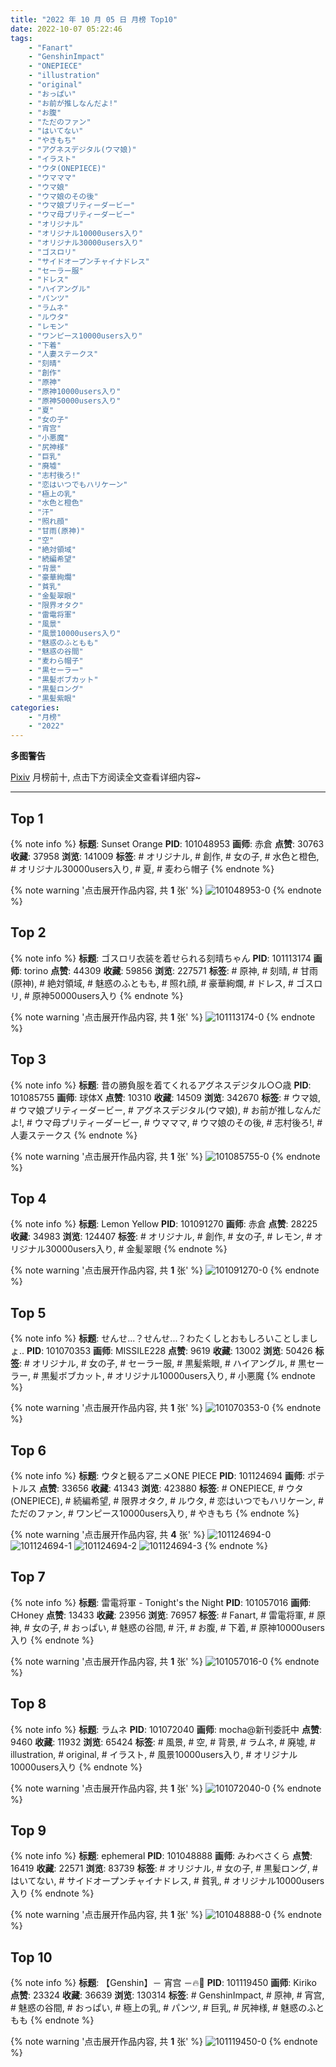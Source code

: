 ```yaml
---
title: "2022 年 10 月 05 日 月榜 Top10"
date: 2022-10-07 05:22:46
tags:
    - "Fanart"
    - "GenshinImpact"
    - "ONEPIECE"
    - "illustration"
    - "original"
    - "おっぱい"
    - "お前が推しなんだよ!"
    - "お腹"
    - "ただのファン"
    - "はいてない"
    - "やきもち"
    - "アグネスデジタル(ウマ娘)"
    - "イラスト"
    - "ウタ(ONEPIECE)"
    - "ウマママ"
    - "ウマ娘"
    - "ウマ娘のその後"
    - "ウマ娘プリティーダービー"
    - "ウマ母プリティーダービー"
    - "オリジナル"
    - "オリジナル10000users入り"
    - "オリジナル30000users入り"
    - "ゴスロリ"
    - "サイドオープンチャイナドレス"
    - "セーラー服"
    - "ドレス"
    - "ハイアングル"
    - "パンツ"
    - "ラムネ"
    - "ルウタ"
    - "レモン"
    - "ワンピース10000users入り"
    - "下着"
    - "人妻ステークス"
    - "刻晴"
    - "創作"
    - "原神"
    - "原神10000users入り"
    - "原神50000users入り"
    - "夏"
    - "女の子"
    - "宵宫"
    - "小悪魔"
    - "尻神様"
    - "巨乳"
    - "廃墟"
    - "志村後ろ!"
    - "恋はいつでもハリケーン"
    - "極上の乳"
    - "水色と橙色"
    - "汗"
    - "照れ顔"
    - "甘雨(原神)"
    - "空"
    - "絶対領域"
    - "続編希望"
    - "背景"
    - "豪華絢爛"
    - "貧乳"
    - "金髪翠眼"
    - "限界オタク"
    - "雷電将軍"
    - "風景"
    - "風景10000users入り"
    - "魅惑のふともも"
    - "魅惑の谷間"
    - "麦わら帽子"
    - "黒セーラー"
    - "黒髪ボブカット"
    - "黒髪ロング"
    - "黒髪紫眼"
categories:
    - "月榜"
    - "2022"
---
```


<i class="fa fa-triangle-exclamation"></i>**多图警告**<i class="fa fa-triangle-exclamation"></i>

[Pixiv](https://www.pixiv.net/) 月榜前十, 点击下方阅读全文查看详细内容~

<!-- more -->

---

## Top 1

{% note info %}
**标题**: Sunset Orange
**PID**: 101048953 **画师**: 赤倉
**点赞**: 30763 **收藏**: 37958 **浏览**: 141009
**标签**: # オリジナル, # 創作, # 女の子, # 水色と橙色, # オリジナル30000users入り, # 夏, # 麦わら帽子
{% endnote %}

{% note warning '点击展开作品内容, 共 **1** 张' %}
![101048953-0](https://i.pixiv.re/img-original/img/2022/09/07/00/25/52/101048953_p0.png)
{% endnote %}

## Top 2

{% note info %}
**标题**: ゴスロリ衣装を着せられる刻晴ちゃん
**PID**: 101113174 **画师**: torino
**点赞**: 44309 **收藏**: 59856 **浏览**: 227571
**标签**: # 原神, # 刻晴, # 甘雨(原神), # 絶対領域, # 魅惑のふともも, # 照れ顔, # 豪華絢爛, # ドレス, # ゴスロリ, # 原神50000users入り
{% endnote %}

{% note warning '点击展开作品内容, 共 **1** 张' %}
![101113174-0](https://i.pixiv.re/img-original/img/2022/09/10/00/00/07/101113174_p0.jpg)
{% endnote %}

## Top 3

{% note info %}
**标题**: 昔の勝負服を着てくれるアグネスデジタル○○歳
**PID**: 101085755 **画师**: 球体X
**点赞**: 10310 **收藏**: 14509 **浏览**: 342670
**标签**: # ウマ娘, # ウマ娘プリティーダービー, # アグネスデジタル(ウマ娘), # お前が推しなんだよ!, # ウマ母プリティーダービー, # ウマママ, # ウマ娘のその後, # 志村後ろ!, # 人妻ステークス
{% endnote %}

{% note warning '点击展开作品内容, 共 **1** 张' %}
![101085755-0](https://i.pixiv.re/img-original/img/2022/09/08/20/24/58/101085755_p0.png)
{% endnote %}

## Top 4

{% note info %}
**标题**: Lemon Yellow
**PID**: 101091270 **画师**: 赤倉
**点赞**: 28225 **收藏**: 34983 **浏览**: 124407
**标签**: # オリジナル, # 創作, # 女の子, # レモン, # オリジナル30000users入り, # 金髪翠眼
{% endnote %}

{% note warning '点击展开作品内容, 共 **1** 张' %}
![101091270-0](https://i.pixiv.re/img-original/img/2022/09/09/00/05/41/101091270_p0.png)
{% endnote %}

## Top 5

{% note info %}
**标题**: せんせ...？せんせ...？わたくしとおもしろいことしましょ..
**PID**: 101070353 **画师**: MISSILE228
**点赞**: 9619 **收藏**: 13002 **浏览**: 50426
**标签**: # オリジナル, # 女の子, # セーラー服, # 黒髪紫眼, # ハイアングル, # 黒セーラー, # 黒髪ボブカット, # オリジナル10000users入り, # 小悪魔
{% endnote %}

{% note warning '点击展开作品内容, 共 **1** 张' %}
![101070353-0](https://i.pixiv.re/img-original/img/2022/09/08/00/00/10/101070353_p0.jpg)
{% endnote %}

## Top 6

{% note info %}
**标题**: ウタと観るアニメONE PIECE
**PID**: 101124694 **画师**: ポテトルス
**点赞**: 33656 **收藏**: 41343 **浏览**: 423880
**标签**: # ONEPIECE, # ウタ(ONEPIECE), # 続編希望, # 限界オタク, # ルウタ, # 恋はいつでもハリケーン, # ただのファン, # ワンピース10000users入り, # やきもち
{% endnote %}

{% note warning '点击展开作品内容, 共 **4** 张' %}
![101124694-0](https://i.pixiv.re/img-original/img/2022/09/10/14/17/08/101124694_p0.jpg)
![101124694-1](https://i.pixiv.re/img-original/img/2022/09/10/14/17/08/101124694_p1.jpg)
![101124694-2](https://i.pixiv.re/img-original/img/2022/09/10/14/17/08/101124694_p2.jpg)
![101124694-3](https://i.pixiv.re/img-original/img/2022/09/10/14/17/08/101124694_p3.jpg)
{% endnote %}

## Top 7

{% note info %}
**标题**: 雷電将軍 - Tonight's the Night
**PID**: 101057016 **画师**: CHoney
**点赞**: 13433 **收藏**: 23956 **浏览**: 76957
**标签**: # Fanart, # 雷電将軍, # 原神, # 女の子, # おっぱい, # 魅惑の谷間, # 汗, # お腹, # 下着, # 原神10000users入り
{% endnote %}

{% note warning '点击展开作品内容, 共 **1** 张' %}
![101057016-0](https://i.pixiv.re/img-original/img/2022/09/07/12/00/01/101057016_p0.png)
{% endnote %}

## Top 8

{% note info %}
**标题**: ラムネ
**PID**: 101072040 **画师**: mocha@新刊委託中
**点赞**: 9460 **收藏**: 11932 **浏览**: 65424
**标签**: # 風景, # 空, # 背景, # ラムネ, # 廃墟, # illustration, # original, # イラスト, # 風景10000users入り, # オリジナル10000users入り
{% endnote %}

{% note warning '点击展开作品内容, 共 **1** 张' %}
![101072040-0](https://i.pixiv.re/img-original/img/2022/09/08/01/05/49/101072040_p0.png)
{% endnote %}

## Top 9

{% note info %}
**标题**: ephemeral
**PID**: 101048888 **画师**: みわべさくら
**点赞**: 16419 **收藏**: 22571 **浏览**: 83739
**标签**: # オリジナル, # 女の子, # 黒髪ロング, # はいてない, # サイドオープンチャイナドレス, # 貧乳, # オリジナル10000users入り
{% endnote %}

{% note warning '点击展开作品内容, 共 **1** 张' %}
![101048888-0](https://i.pixiv.re/img-original/img/2022/09/07/00/00/05/101048888_p0.jpg)
{% endnote %}

## Top 10

{% note info %}
**标题**: 【Genshin】－ 宵宫 －🔥🏹
**PID**: 101119450 **画师**: Kiriko
**点赞**: 23324 **收藏**: 36639 **浏览**: 130314
**标签**: # GenshinImpact, # 原神, # 宵宫, # 魅惑の谷間, # おっぱい, # 極上の乳, # パンツ, # 巨乳, # 尻神様, # 魅惑のふともも
{% endnote %}

{% note warning '点击展开作品内容, 共 **1** 张' %}
![101119450-0](https://i.pixiv.re/img-original/img/2022/09/10/08/00/01/101119450_p0.png)
{% endnote %}
